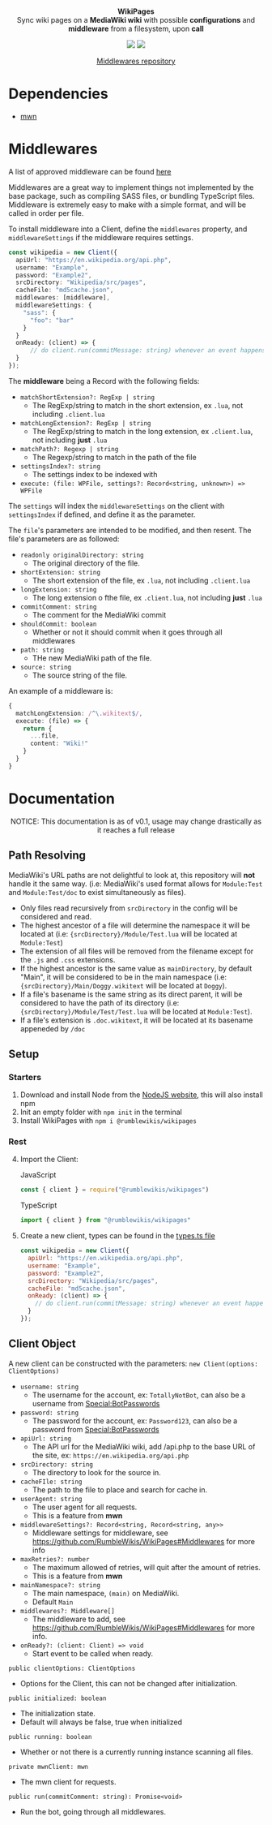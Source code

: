 <div align="center">
    <br />
    <p>
        <b>WikiPages</b>
        <br />
        Sync wiki pages on a <b>MediaWiki wiki</b> with possible <b>configurations</b> and <b>middleware</b> from a filesystem, upon <b>call</b>
    </p>
    <p>
        <a href="//github.com/RumbleWikis/WikiPages/blob/main/LICENSE"><image src="https://img.shields.io/github/license/RumbleWikis/WikiPages" /></a>
        <a href="//www.npmjs.com/package/@rumblewikis/wikipages"><img src="https://img.shields.io/npm/v/@rumblewikis/wikipages.svg?maxAge=3600" /></a>
    </p>
    <p>
      <a href="//github.com/RumbleWikis/WikiPages-Middleware">Middlewares repository</a>
    </p>
</div>

# Dependencies
* [mwn](https://www.npmjs.com/package/mwn)

# Middlewares
A list of approved middleware can be found [here](https://github.com/RumbleWikis/WikiPages-Middleware)

Middlewares are a great way to implement things not implemented by the base package, such as compiling SASS files, or bundling TypeScript files. Middleware is extremely easy to make with a simple format, and will be called in order per file.

To install middleware into a Client, define the `middlewares` property, and `middlewareSettings` if the middleware requires settings.
```ts
const wikipedia = new Client({
  apiUrl: "https://en.wikipedia.org/api.php",
  username: "Example",
  password: "Example2",
  srcDirectory: "Wikipedia/src/pages",
  cacheFile: "md5cache.json",
  middlewares: [middleware],
  middlewareSettings: {
    "sass": {
      "foo": "bar"
    }
  }
  onReady: (client) => {
      // do client.run(commitMessage: string) whenever an event happens after ready, this is really ugly, yes
  }
});
```

The **middleware** being a Record with the following fields:

* `matchShortExtension?: RegExp | string`
  * The RegExp/string to match in the short extension,  ex `.lua`, not including `.client.lua`
* `matchLongExtension?: RegExp | string`
  * The RegExp/string to match in the long extension, ex `.client.lua`, not including **just** `.lua`
* `matchPath?: Regexp | string`
  * The Regexp/string to match in the path of the file
* `settingsIndex?: string`
  * The settings index to be indexed with
* `execute: (file: WPFile, settings?: Record<string, unknown>) => WPFile`

The `settings` will index the `middlewareSettings` on the client with `settingsIndex` if defined, and define it as the parameter.


The `file`'s parameters are intended to be modified, and then resent. The file's parameters are as followed:

* `readonly originalDirectory: string`
  * The original directory of the file.
* `shortExtension: string`
  * The short extension of the file, ex `.lua`, not including `.client.lua`
* `longExtension: string`
  * The long extension o fthe file, ex `.client.lua`, not including **just** `.lua`
* `commitComment: string`
  * The comment for the MediaWiki commit
* `shouldCommit: boolean`
  * Whether or not it should commit when it goes through all middlewares
* `path: string`
  * THe new MediaWiki path of the file.
* `source: string`
  * The source string of the file.

An example of a middleware is:
```ts
{
  matchLongExtension: /^\.wikitext$/,
  execute: (file) => {
    return {
      ...file,
      content: "Wiki!"
    }
  }
}
```

# Documentation
<div align="center">NOTICE: This documentation is as of v0.1, usage may change drastically as it reaches a full release</div>

## Path Resolving
MediaWiki's URL paths are not delightful to look at, this repository will <b>not</b> handle it the same way. (i.e:  MediaWiki's used format allows for `Module:Test` and `Module:Test/doc` to exist simultaneously as files).
* Only files read recursively from `srcDirectory` in the config will be considered and read.
* The highest ancestor of a file will determine the namespace it will be located at (i.e: `{srcDirectory}/Module/Test.lua` will be located at `Module:Test`)
* The extension of all files will be removed from the filename except for the `.js` and `.css` extensions.
* If the highest ancestor is the same value as `mainDirectory`, by default "Main", it will be considered to be in the main namespace (i.e: `{srcDirectory}/Main/Doggy.wikitext` will be located at `Doggy`).
* If a file's basename is the same string as its direct parent, it will be considered to have the path of its directory (i.e: `{srcDirectory}/Module/Test/Test.lua` will be located at `Module:Test`).
* If a file's extension is `.doc.wikitext`, it will be located at its basename appeneded by `/doc`

## Setup
### Starters
1. Download and install Node from the [NodeJS website](https://nodejs.org), this will also install npm
2. Init an empty folder with `npm init` in the terminal
3. Install WikiPages with `npm i @rumblewikis/wikipages`
### Rest
4. Import the Client:

      JavaScript
      ```js
      const { client } = require("@rumblewikis/wikipages")
      ```
  
      TypeScript
      ```ts
      import { client } from "@rumblewikis/wikipages"
      ```
5. Create a new client, types can be found in the [types.ts file](https://github.com/RumbleWikis/WikiPages/blob/main/src/types.ts)
     ```js
     const wikipedia = new Client({
       apiUrl: "https://en.wikipedia.org/api.php",
       username: "Example",
       password: "Example2",
       srcDirectory: "Wikipedia/src/pages",
       cacheFile: "md5cache.json",
       onReady: (client) => {
         // do client.run(commitMessage: string) whenever an event happens after ready, this is really ugly, yes
       }
     });
     ```
     
## Client Object
A new client can be constructed with the parameters:
`new Client(options: ClientOptions)`
* `username: string`
  * The username for the account, ex: `TotallyNotBot`, can also be a username from [Special:BotPasswords](https://www.mediawiki.org/wiki/Manual:Bot_passwords)
* `password: string`
  * The password for the account, ex: `Password123`, can also be a password from [Special:BotPasswords](https://www.mediawiki.org/wiki/Manual:Bot_passwords)
* `apiUrl: string`
  * The API url for the MediaWiki wiki, add /api.php to the base URL of the site, ex: `https://en.wikipedia.org/api.php`
* `srcDirectory: string`
  * The directory to look for the source in.
* `cacheFIle: string`
  * The path to the file to place and search for cache in.
* `userAgent: string`
  * The user agent for all requests.
  * This is a feature from **mwn**
* `middlewareSettings?: Record<string, Record<string, any>>`
  * Middleware settings for middleware, see https://github.com/RumbleWikis/WikiPages#Middlewares for more info
* `maxRetries?: number`
  * The maximum allowed of retries, will quit after the amount of retries.
  * This is a feature from **mwn**
* `mainNamespace?: string`
  * The main namespace, `(main)` on MediaWiki.
  * Default `Main`
* `middlewares?: Middleware[]`
  * The middleware to add, see https://github.com/RumbleWikis/WikiPages#Middlewares for more info.
* `onReady?: (client: Client) => void`
  * Start event to be called when ready.
 
`public clientOptions: ClientOptions`
* Options for the Client, this can not be changed after initialization.

`public initialized: boolean`
* The initialization state.
* Default will always be false, true when initialized

`public running: boolean`
* Whether or not there is a currently running instance scanning all files.

`private mwnClient: mwn`
* The mwn client for requests.

`public run(commitComment: string): Promise<void>`
* Run the bot, going through all middlewares.
